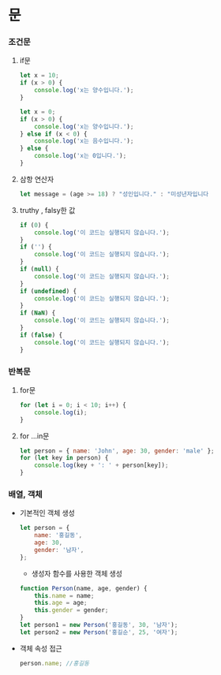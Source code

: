 # 문

### 조건문

1.  if문

    ```javascript
    let x = 10;
    if (x > 0) {
        console.log('x는 양수입니다.');
    }
    ```

    ```javascript
    let x = 0;
    if (x > 0) {
        console.log('x는 양수입니다.');
    } else if (x < 0) {
        console.log('x는 음수입니다.');
    } else {
        console.log('x는 0입니다.');
    }
    ```

2.  삼항 연산자

    ```javascript
    let message = (age >= 18) ? "성인입니다." : "미성년자입니다
    ```

3.  truthy , falsy한 값

    ```javascript
    if (0) {
        console.log('이 코드는 실행되지 않습니다.');
    }
    if ('') {
        console.log('이 코드는 실행되지 않습니다.');
    }
    if (null) {
        console.log('이 코드는 실행되지 않습니다.');
    }
    if (undefined) {
        console.log('이 코드는 실행되지 않습니다.');
    }
    if (NaN) {
        console.log('이 코드는 실행되지 않습니다.');
    }
    if (false) {
        console.log('이 코드는 실행되지 않습니다.');
    }
    ```

### 반복문

1. for문

    ```javascript
    for (let i = 0; i < 10; i++) {
        console.log(i);
    }
    ```

2. for ...in문

    ```javascript
    let person = { name: 'John', age: 30, gender: 'male' };
    for (let key in person) {
        console.log(key + ': ' + person[key]);
    }
    ```

### 배열, 객체

-   기본적인 객체 생성

    ```javascript
    let person = {
        name: '홍길동',
        age: 30,
        gender: '남자',
    };
    ```

    -   생성자 함수를 사용한 객체 생성

    ```javascript
    function Person(name, age, gender) {
        this.name = name;
        this.age = age;
        this.gender = gender;
    }
    let person1 = new Person('홍길동', 30, '남자');
    let person2 = new Person('홍길순', 25, '여자');
    ```

-   객체 속성 접근

    ```javascript
    person.name; //홍길동
    ```
